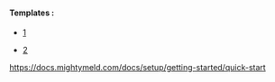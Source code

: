 #### Templates : 

- [1](https://preview.themeforest.net/item/etrade-multipurpose-ecommerce-nextjs-template/full_screen_preview/48473978)

- [2](https://shofy-angular.vercel.app/home/electronic)


https://docs.mightymeld.com/docs/setup/getting-started/quick-start